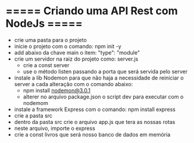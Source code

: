 # ===== Criando uma API Rest com NodeJs =====

- crie uma pasta para o projeto
- inicie o projeto com o comando: npm init -y
- add abaixo da chave main o item: "type": "module"
- crie um servidor na raiz do projeto como: server.js
    - crie a const server
    - use o método listen passando a porta que será servida pelo server
- instale a lib Nodemon para que não haja a necessidade de reiniciar o server a cada alteração com o comando abaixo:
    - npm install nodemon@3.0.1
    - alterer no arquivo package.json o script dev para executar com o nodemom
- instale a framework Express com o comando: npm install express
- crie a pasta src
- dentro da pasta src crie o arquivo app.js que tera as nossas rotas
- neste arquivo, importe o express
- crie a const livros que será nosso banco de dados em memória
